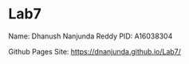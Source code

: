 # Lab7

Name: Dhanush Nanjunda Reddy
PID: A16038304

Github Pages Site: https://dnanjunda.github.io/Lab7/

